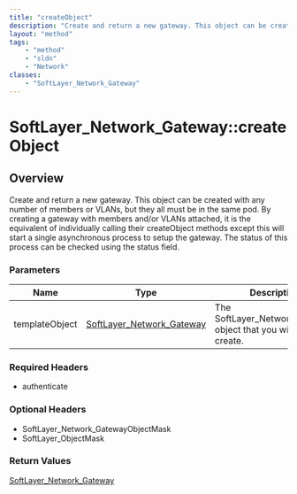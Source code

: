 ```yaml
---
title: "createObject"
description: "Create and return a new gateway. This object can be created with any number of members or VLANs, but they all must be in... "
layout: "method"
tags:
    - "method"
    - "sldn"
    - "Network"
classes:
    - "SoftLayer_Network_Gateway"
---
```

# SoftLayer_Network_Gateway::createObject
## Overview 
Create and return a new gateway. This object can be created with any number of members or VLANs, but they all must be in the same pod. By creating a gateway with members and/or VLANs attached, it is the equivalent of individually calling their createObject methods except this will start a single asynchronous process to setup the gateway. The status of this process can be checked using the status field. 

### Parameters 
|Name | Type | Description |
| --- | --- | --- |
|templateObject| <a href='/reference/datatypes/SoftLayer_Network_Gateway'>SoftLayer_Network_Gateway </a>| The SoftLayer_Network_Gateway object that you wish to create.|


### Required Headers
* authenticate

### Optional Headers
* SoftLayer_Network_GatewayObjectMask
* SoftLayer_ObjectMask

### Return Values
<a href='/reference/datatypes/SoftLayer_Network_Gateway'>SoftLayer_Network_Gateway </a>

